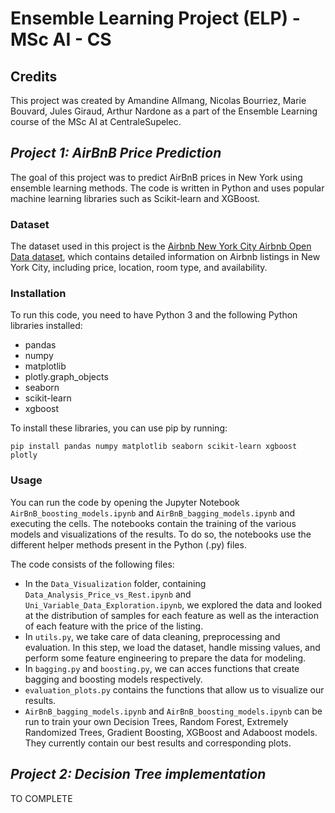 # Ensemble Learning Project (ELP) - MSc AI - CS 

## Credits
This project was created by Amandine Allmang, Nicolas Bourriez, Marie Bouvard, Jules Giraud, Arthur Nardone as a part of the Ensemble Learning course of the MSc AI at CentraleSupelec.

## *Project 1: AirBnB Price Prediction*
The goal of this project was to predict AirBnB prices in New York using ensemble learning methods. The code is written in Python and uses popular machine learning libraries such as Scikit-learn and XGBoost. 

### Dataset
The dataset used in this project is the [Airbnb New York City Airbnb Open Data dataset](https://www.kaggle.com/datasets/dgomonov/new-york-city-airbnb-open-data), which contains detailed information on Airbnb listings in New York City, including price, location, room type, and availability.

### Installation
To run this code, you need to have Python 3 and the following Python libraries installed:

- pandas
- numpy
- matplotlib
- plotly.graph_objects
- seaborn
- scikit-learn
- xgboost

To install these libraries, you can use pip by running:

`pip install pandas numpy matplotlib seaborn scikit-learn xgboost plotly`

### Usage
You can run the code by opening the Jupyter Notebook `AirBnB_boosting_models.ipynb` and `AirBnB_bagging_models.ipynb` and executing the cells. The notebooks contain the training of the various models and visualizations of the results. To do so, the notebooks use the different helper methods present in the Python (.py) files.

The code consists of the following files:

- In the `Data_Visualization` folder, containing `Data_Analysis_Price_vs_Rest.ipynb` and `Uni_Variable_Data_Exploration.ipynb`, we explored the data and looked at the distribution of samples for each feature as well as the interaction of each feature with the price of the listing. 
- In `utils.py`, we take care of data cleaning, preprocessing and evaluation. In this step, we load the dataset, handle missing values, and perform some feature engineering to prepare the data for modeling.
- In `bagging.py` and `boosting.py`, we can acces functions that create bagging and boosting models respectively.
- `evaluation_plots.py` contains the functions that allow us to visualize our results. 
- `AirBnB_bagging_models.ipynb` and `AirBnB_boosting_models.ipynb` can be run to train your own Decision Trees, Random Forest, Extremely Randomized Trees, Gradient Boosting, XGBoost and Adaboost models. They currently contain our best results and corresponding plots.

## *Project 2: Decision Tree implementation*

TO COMPLETE
